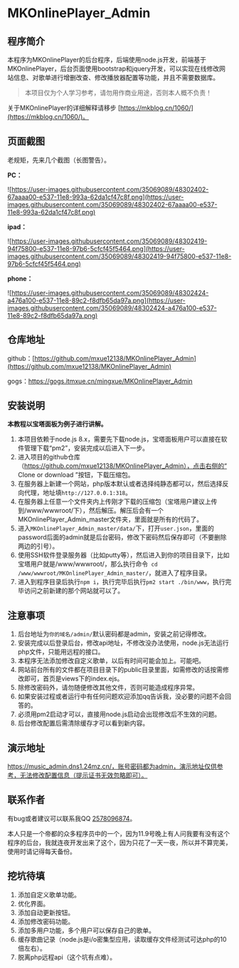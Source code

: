 # MKOnlinePlayer_Admin

## 程序简介

本程序为MKOnlinePlayer的后台程序，后端使用node.js开发，前端基于MKOnlinePlayer，后台页面使用bootstrap和jquery开发，可以实现在线修改网站信息、对歌单进行增删改查、修改播放器配置等功能，并且不需要数据库。



> 本项目仅为个人学习参考，请勿用作商业用途，否则本人概不负责！



关于MKOnlinePlayer的详细解释请移步 [https://mkblog.cn/1060/](https://mkblog.cn/1060/)。



## 页面截图

老规矩，先来几个截图（长图警告）。

**PC：**

![https://user-images.githubusercontent.com/35069089/48302402-67aaaa00-e537-11e8-993a-62da1cf47c8f.png](https://user-images.githubusercontent.com/35069089/48302402-67aaaa00-e537-11e8-993a-62da1cf47c8f.png)

**ipad：**

![https://user-images.githubusercontent.com/35069089/48302419-94f75800-e537-11e8-97b6-5cfcf45f5464.png](https://user-images.githubusercontent.com/35069089/48302419-94f75800-e537-11e8-97b6-5cfcf45f5464.png)

**phone：**

![https://user-images.githubusercontent.com/35069089/48302424-a476a100-e537-11e8-89c2-f8dfb65da97a.png](https://user-images.githubusercontent.com/35069089/48302424-a476a100-e537-11e8-89c2-f8dfb65da97a.png)

## 仓库地址

github：[https://github.com/mxue12138/MKOnlinePlayer_Admin](https://github.com/mxue12138/MKOnlinePlayer_Admin)

gogs：https://gogs.itmxue.cn/mingxue/MKOnlinePlayer_Admin

## 安装说明

**本教程以宝塔面板为例子进行讲解。**

1. 本项目依赖于node.js 8.x，需要先下载node.js，宝塔面板用户可以直接在软件管理下载“pm2”，安装完成以后进入下一步。
2. 进入项目的github仓库（https://github.com/mxue12138/MKOnlinePlayer_Admin），点击右侧的“  Clone or download ”按钮，下载压缩包。
3. 在服务器上新建一个网站，php版本默认或者选择纯静态都可以，然后选择反向代理，地址填``http://127.0.0.1:318``。
4. 在服务器上任意一个文件夹内上传刚才下载的压缩包（宝塔用户建议上传到/www/wwwroot/下），然后解压。解压后会有一个MKOnlinePlayer_Admin_master文件夹，里面就是所有的代码了。
5. 进入``MKOnlinePlayer_Admin_master/data/``下，打开``user.json``，里面的password后面的admin就是后台密码，修改下密码然后保存即可（不要删除两边的引号）。
6. 使用SSH软件登录服务器（比如putty等），然后进入到你的项目目录下，比如宝塔用户就是/www/wwwroot/，那么执行命令`` cd /www/wwwroot/MKOnlinePlayer_Admin_master/``，就进入了程序目录。
7. 进入到程序目录后执行``npm i``，执行完毕后执行``pm2 start ./bin/www``，执行完毕访问之前新建的那个网站就可以了。

## 注意事项

1. 后台地址为``你的域名/admin/``默认密码都是admin，安装之前记得修改。
2. 安装完成以后登录后台，修改api地址，不修改没办法使用，node.js无法运行php文件，只能用远程的接口。
3. 本程序无法添加修改自定义歌单，以后有时间可能会加上。可能吧。
4. 网站前台所有的文件都在项目目录下的public目录里面，如需修改的话按需修改即可，首页是views下的index.ejs。
5. 除修改密码外，请勿随便修改其他文件，否则可能造成程序异常。
6. 如果安装过程或者运行中有任何问题欢迎添加qq告诉我，没必要的问题不会回答的。
7. 必须用pm2启动才可以，直接用node.js启动会出现修改后不生效的问题。
8. 后台修改配置后需清除缓存才可以看到新内容。

## 演示地址

https://music_admin.dns1.24mz.cn/，账号密码都为admin，演示地址仅供参考，无法修改配置信息（提示证书无效忽略即可）。

## 联系作者

有bug或者建议可以联系我QQ [2578096874](https://wpa.qq.com/msgrd?v=3&uin=2578096874&site=qq&menu=yes)。

本人只是一个帝都的众多程序员中的一个，因为11.9号晚上有人问我要有没有这个程序的后台，我就连夜开发出来了这个，因为只花了一天一夜，所以并不算完美，使用时请记得每天备份。

## 挖坑待填

1. 添加自定义歌单功能。
2. 优化界面。
3. 添加自动更新按钮。
4. 添加修改密码功能。
5. 添加多用户功能，多个用户可以保存自己的歌单。
6. 缓存歌曲记录（node.js是i/o密集型应用，读取缓存文件经测试可达php的10倍左右）。
7. 脱离php远程api（这个坑有点难）。